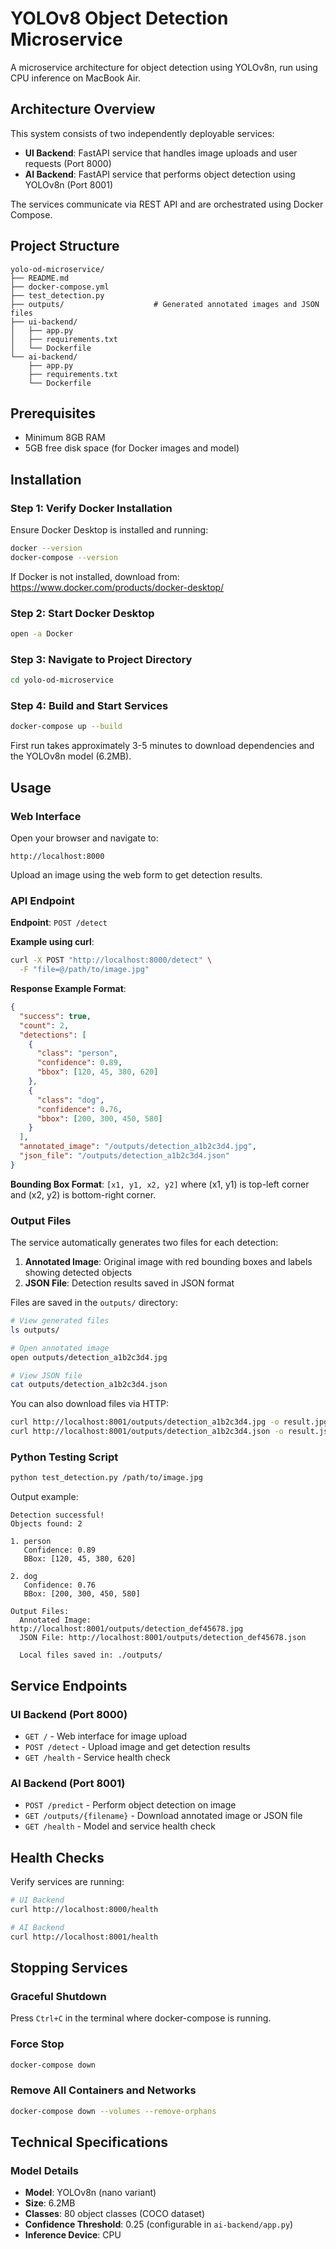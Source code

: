 # YOLOv8 Object Detection Microservice

A microservice architecture for object detection using YOLOv8n, run using CPU inference on MacBook Air.

## Architecture Overview

This system consists of two independently deployable services:

- **UI Backend**: FastAPI service that handles image uploads and user requests (Port 8000)
- **AI Backend**: FastAPI service that performs object detection using YOLOv8n (Port 8001)

The services communicate via REST API and are orchestrated using Docker Compose.

## Project Structure

```
yolo-od-microservice/
├── README.md
├── docker-compose.yml
├── test_detection.py
├── outputs/                    # Generated annotated images and JSON files
├── ui-backend/
│   ├── app.py
│   ├── requirements.txt
│   └── Dockerfile
└── ai-backend/
    ├── app.py
    ├── requirements.txt
    └── Dockerfile
```

## Prerequisites

- Minimum 8GB RAM
- 5GB free disk space (for Docker images and model)

## Installation

### Step 1: Verify Docker Installation

Ensure Docker Desktop is installed and running:

```bash
docker --version
docker-compose --version
```

If Docker is not installed, download from: https://www.docker.com/products/docker-desktop/

### Step 2: Start Docker Desktop

```bash
open -a Docker
```

### Step 3: Navigate to Project Directory

```bash
cd yolo-od-microservice
```

### Step 4: Build and Start Services

```bash
docker-compose up --build
```

First run takes approximately 3-5 minutes to download dependencies and the YOLOv8n model (6.2MB).

## Usage

### Web Interface

Open your browser and navigate to:

```
http://localhost:8000
```

Upload an image using the web form to get detection results.

### API Endpoint

**Endpoint**: `POST /detect`

**Example using curl**:

```bash
curl -X POST "http://localhost:8000/detect" \
  -F "file=@/path/to/image.jpg"
```

**Response Example Format**:

```json
{
  "success": true,
  "count": 2,
  "detections": [
    {
      "class": "person",
      "confidence": 0.89,
      "bbox": [120, 45, 380, 620]
    },
    {
      "class": "dog",
      "confidence": 0.76,
      "bbox": [200, 300, 450, 580]
    }
  ],
  "annotated_image": "/outputs/detection_a1b2c3d4.jpg",
  "json_file": "/outputs/detection_a1b2c3d4.json"
}
```

**Bounding Box Format**: `[x1, y1, x2, y2]` where (x1, y1) is top-left corner and (x2, y2) is bottom-right corner.

### Output Files

The service automatically generates two files for each detection:

1. **Annotated Image**: Original image with red bounding boxes and labels showing detected objects
2. **JSON File**: Detection results saved in JSON format

Files are saved in the `outputs/` directory:

```bash
# View generated files
ls outputs/

# Open annotated image
open outputs/detection_a1b2c3d4.jpg

# View JSON file
cat outputs/detection_a1b2c3d4.json
```

You can also download files via HTTP:

```bash
curl http://localhost:8001/outputs/detection_a1b2c3d4.jpg -o result.jpg
curl http://localhost:8001/outputs/detection_a1b2c3d4.json -o result.json
```

### Python Testing Script

```bash
python test_detection.py /path/to/image.jpg
```

Output example:

```
Detection successful!
Objects found: 2

1. person
   Confidence: 0.89
   BBox: [120, 45, 380, 620]

2. dog
   Confidence: 0.76
   BBox: [200, 300, 450, 580]

Output Files:
  Annotated Image: http://localhost:8001/outputs/detection_def45678.jpg
  JSON File: http://localhost:8001/outputs/detection_def45678.json

  Local files saved in: ./outputs/
```

## Service Endpoints

### UI Backend (Port 8000)

- `GET /` - Web interface for image upload
- `POST /detect` - Upload image and get detection results
- `GET /health` - Service health check

### AI Backend (Port 8001)

- `POST /predict` - Perform object detection on image
- `GET /outputs/{filename}` - Download annotated image or JSON file
- `GET /health` - Model and service health check

## Health Checks

Verify services are running:

```bash
# UI Backend
curl http://localhost:8000/health

# AI Backend
curl http://localhost:8001/health
```

## Stopping Services

### Graceful Shutdown

Press `Ctrl+C` in the terminal where docker-compose is running.

### Force Stop

```bash
docker-compose down
```

### Remove All Containers and Networks

```bash
docker-compose down --volumes --remove-orphans
```

## Technical Specifications

### Model Details

- **Model**: YOLOv8n (nano variant)
- **Size**: 6.2MB
- **Classes**: 80 object classes (COCO dataset)
- **Confidence Threshold**: 0.25 (configurable in `ai-backend/app.py`)
- **Inference Device**: CPU
